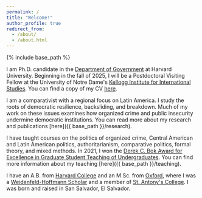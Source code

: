 ```yaml
---
permalink: /
title: "Welcome!"
author_profile: true
redirect_from: 
  - /about/
  - /about.html
---
```


{% include base_path %}

I am Ph.D. candidate in the <a href="https://www.gov.harvard.edu/" target="_blank">Department of Government</a> at Harvard University. Beginning in the fall of 2025, I will be a Postdoctoral Visiting Fellow at the University of Notre Dame's <a href="https://kellogg.nd.edu/" target="_blank">Kellogg Institute for International Studies</a>. You can find a copy of my CV <a href="{{ base_path }}/files/mms_cv.pdf" target="_blank">here</a>.

I am a comparativist with a regional focus on Latin America. I study the roots of democratic resilience, backsliding, and breakdown. Much of my work on these issues examines how organized crime and public insecurity undermine democratic institutions. You can read more about my research and publications [here]({{ base_path }}/research). 

I have taught courses on the politics of organized crime, Central American and Latin American politics, authoritarianism, comparative politics, formal theory, and mixed methods. In 2021, I won the <a href="https://gsas.harvard.edu/news/manuel-melendez-sanchez-2021-derek-c-bok-award-citation." target="_blank">Derek C. Bok Award for Excellence in Graduate Student Teaching of Undergraduates</a>. You can find more information about my teaching [here]({{ base_path }}/teaching). 

I have an A.B. from <a href="https://college.harvard.edu/" target="_blank">Harvard College</a> and an M.Sc. from <a href="https://www.politics.ox.ac.uk/" target="_blank">Oxford</a>, where I was a <a href="http://whtrust.org/" target="_blank">Weidenfeld-Hoffmann Scholar</a> and a member of <a href="https://www.sant.ox.ac.uk/" target="_blank">St. Antony's College</a>. I was born and raised in San Salvador, El Salvador. 